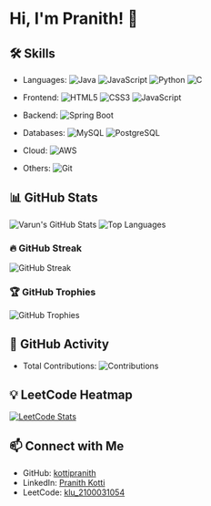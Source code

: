 # Hi, I'm Pranith! 👋

## 🛠 Skills

- Languages:
  ![Java](https://img.shields.io/badge/Java-%23ED8B00.svg?style=flat&logo=java&logoColor=white)
  ![JavaScript](https://img.shields.io/badge/JavaScript-%23323330.svg?style=flat&logo=javascript&logoColor=%23F7DF1E)
  ![Python](https://img.shields.io/badge/Python-%2314354C.svg?style=flat&logo=python&logoColor=white)
  ![C](https://img.shields.io/badge/C-%2300599C.svg?style=flat&logo=c&logoColor=white)  
- Frontend:
  ![HTML5](https://img.shields.io/badge/HTML5-%23E34F26.svg?style=flat&logo=html5&logoColor=white)
  ![CSS3](https://img.shields.io/badge/CSS3-%231572B6.svg?style=flat&logo=css3&logoColor=white)
  ![JavaScript](https://img.shields.io/badge/JavaScript-%23323330.svg?style=flat&logo=javascript&logoColor=%23F7DF1E)

- Backend:
  ![Spring Boot](https://img.shields.io/badge/Spring%20Boot-%236DB33F.svg?style=flat&logo=spring&logoColor=white)

- Databases:
  ![MySQL](https://img.shields.io/badge/MySQL-%2300f.svg?style=flat&logo=mysql&logoColor=white)
  ![PostgreSQL](https://img.shields.io/badge/PostgreSQL-%23336791.svg?style=flat&logo=postgresql&logoColor=white)

- Cloud:
  ![AWS](https://img.shields.io/badge/Amazon%20AWS-%23232F3E.svg?style=flat&logo=amazon-aws&logoColor=white)

- Others:
  ![Git](https://img.shields.io/badge/Git-%23F05033.svg?style=flat&logo=git&logoColor=white)


## 📊 GitHub Stats
![Varun's GitHub Stats](https://github-readme-stats.vercel.app/api?username=varunboppudi&show_icons=true&theme=radical)
![Top Languages](https://github-readme-stats.vercel.app/api/top-langs/?username=varunboppudi&layout=compact&theme=radical)

### 🔥 GitHub Streak
![GitHub Streak](https://streak-stats.demolab.com?user=varunboppudi&theme=radical)

### 🏆 GitHub Trophies
![GitHub Trophies](https://github-profile-trophy.vercel.app/?username=varunboppudi&theme=radical)

## 🚀 GitHub Activity
- Total Contributions: ![Contributions](https://komarev.com/ghpvc/?username=varunboppudi&label=Contributions&color=red&style=flat-square)


## 💡 LeetCode Heatmap
[![LeetCode Stats](https://leetcard.jacoblin.cool/klu_2100031104?theme=dark)](https://leetcode.com/klu_2100031104/)

## 📫 Connect with Me
- GitHub: [kottipranith](https://github.com/varunboppudi)
- LinkedIn: [Pranith Kotti](https://www.linkedin.com/in/boppudi-varun-495276227/)
- LeetCode: [klu_2100031054](https://leetcode.com/klu_2100031104/)
